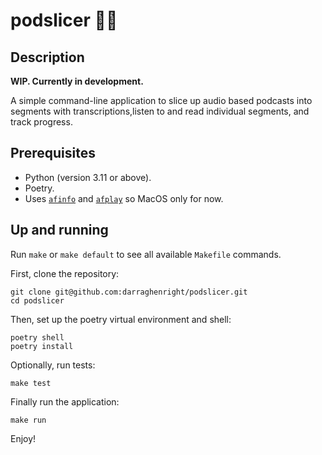 # podslicer 🔪✨

## Description

**WIP. Currently in development.**

A simple command-line application to slice up audio based podcasts into segments with transcriptions,listen to and read individual segments, and track progress.

## Prerequisites

- Python (version 3.11 or above).
- Poetry.
- Uses [`afinfo`](https://ss64.com/osx/afinfo.html) and [`afplay`](https://ss64.com/osx/afplay.html) so MacOS only for now.

## Up and running

Run `make` or `make default` to see all available `Makefile` commands.

First, clone the repository:

```shell
git clone git@github.com:darraghenright/podslicer.git
cd podslicer
```

Then, set up the poetry virtual environment and shell:

```shell
poetry shell
poetry install
```

Optionally, run tests:

```shell
make test
```

Finally run the application:

```shell
make run
```

Enjoy!
